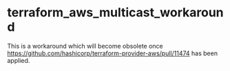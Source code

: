 # terraform_aws_multicast_workaround

This is a workaround which will become obsolete once https://github.com/hashicorp/terraform-provider-aws/pull/11474 has been applied.

